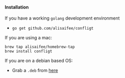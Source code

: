#### Installation

If you have a working `golang` development environment

- `go get github.com/alisaifee/confligt`

If you are using a mac:

```
brew tap alisaifee/homebrew-tap
brew install confligt
```

If you are on a debian based OS:

 - Grab a `.deb` from [here](https://github.com/alisaifee/confligt/releases/latest)

